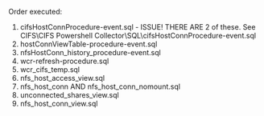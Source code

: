 Order executed:
1. cifsHostConnProcedure-event.sql - ISSUE! THERE ARE 2 of these. See CIFS\CIFS Powershell Collector\SQL\cifsHostConnProcedure-event.sql
2. hostConnViewTable-procedure-event.sql
3. nfsHostConn_history_procedure-event.sql
4. wcr-refresh-procedure.sql
5. wcr_cifs_temp.sql
6. nfs_host_access_view.sql
7. nfs_host_conn AND nfs_host_conn_nomount.sql
8. unconnected_shares_view.sql
9. nfs_host_conn_view.sql